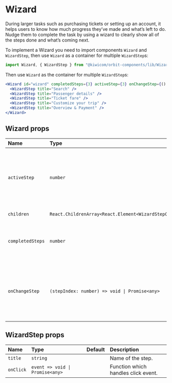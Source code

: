 # Wizard

During larger tasks such as purchasing tickets or setting up an account, it helps users to know how much progress they’ve made and what’s left to do. Nudge them to complete the task by using a wizard to clearly show all of the steps done and what’s coming next.

To implement a Wizard you need to import components `Wizard` and `WizardStep`, then use `Wizard` as a container for multiple `WizardStep`s:

```jsx
import Wizard, { WizardStep } from "@kiwicom/orbit-components/lib/Wizard";
```

Then use `Wizard` as the container for multiple `WizardStep`s:

```jsx
<Wizard id="wizard" completedSteps={3} activeStep={3} onChangeStep={() => {}}>
  <WizardStep title="Search" />
  <WizardStep title="Passenger details" />
  <WizardStep title="Ticket fare" />
  <WizardStep title="Customize your trip" />
  <WizardStep title="Overview & Payment" />
</Wizard>
```

## Wizard props

| Name             | Type                                                      | Default | Description                                                                                                                      |
| :--------------- | :-------------------------------------------------------- | :------ | :------------------------------------------------------------------------------------------------------------------------------- |
| `activeStep`     | `number`                                                  |         | Zero-based index marking the current Wizard step. Should be lower than or equal to the value of `completedSteps`.                |
| `children`       | `React.ChildrenArray<React.Element<WizardStepComponent>>` |         | `WizardStep` elements.                                                                                                           |
| `completedSteps` | `number`                                                  |         | Number of completed steps, ranging from 0 to total number of steps.                                                              |
| `onChangeStep`   | `(stepIndex: number) => void \| Promise<any>`             |         | Function which handles when a Wizard step is clicked. It's called with the step index, so you can use it to change `activeStep`. |

## WizardStep props

| Name      | Type                            | Default | Description                         |
| :-------- | :------------------------------ | :------ | :---------------------------------- |
| `title`   | `string`                        |         | Name of the step.                   |
| `onClick` | `event => void \| Promise<any>` |         | Function which handles click event. |
